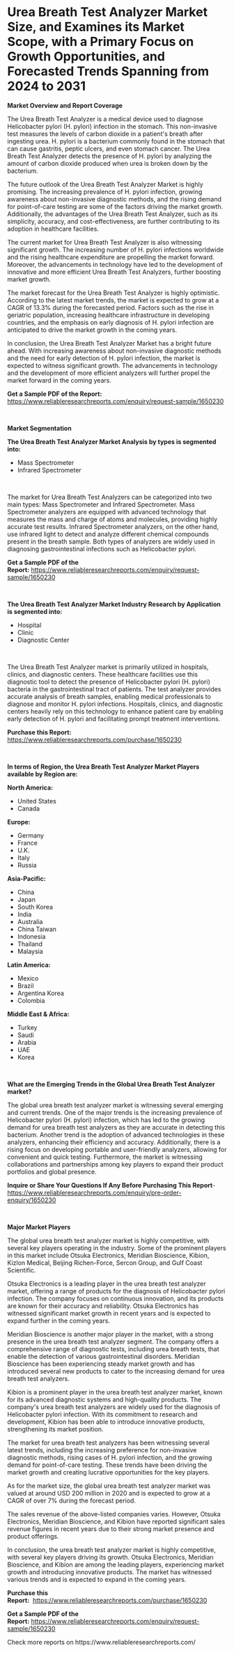 <p><h1>Urea Breath Test Analyzer Market Size, and Examines its Market Scope, with a Primary Focus on Growth Opportunities, and Forecasted Trends Spanning from 2024 to 2031</h1></p><p><strong>Market Overview and Report Coverage</strong></p>
<p><p>The Urea Breath Test Analyzer is a medical device used to diagnose Helicobacter pylori (H. pylori) infection in the stomach. This non-invasive test measures the levels of carbon dioxide in a patient's breath after ingesting urea. H. pylori is a bacterium commonly found in the stomach that can cause gastritis, peptic ulcers, and even stomach cancer. The Urea Breath Test Analyzer detects the presence of H. pylori by analyzing the amount of carbon dioxide produced when urea is broken down by the bacterium.</p><p>The future outlook of the Urea Breath Test Analyzer Market is highly promising. The increasing prevalence of H. pylori infection, growing awareness about non-invasive diagnostic methods, and the rising demand for point-of-care testing are some of the factors driving the market growth. Additionally, the advantages of the Urea Breath Test Analyzer, such as its simplicity, accuracy, and cost-effectiveness, are further contributing to its adoption in healthcare facilities.</p><p>The current market for Urea Breath Test Analyzer is also witnessing significant growth. The increasing number of H. pylori infections worldwide and the rising healthcare expenditure are propelling the market forward. Moreover, the advancements in technology have led to the development of innovative and more efficient Urea Breath Test Analyzers, further boosting market growth.</p><p>The market forecast for the Urea Breath Test Analyzer is highly optimistic. According to the latest market trends, the market is expected to grow at a CAGR of 13.3% during the forecasted period. Factors such as the rise in geriatric population, increasing healthcare infrastructure in developing countries, and the emphasis on early diagnosis of H. pylori infection are anticipated to drive the market growth in the coming years.</p><p>In conclusion, the Urea Breath Test Analyzer Market has a bright future ahead. With increasing awareness about non-invasive diagnostic methods and the need for early detection of H. pylori infection, the market is expected to witness significant growth. The advancements in technology and the development of more efficient analyzers will further propel the market forward in the coming years.</p></p>
<p><strong>Get a Sample PDF of the Report:</strong> <a href="https://www.reliableresearchreports.com/enquiry/request-sample/1650230">https://www.reliableresearchreports.com/enquiry/request-sample/1650230</a></p>
<p>&nbsp;</p>
<p><strong>Market Segmentation</strong></p>
<p><strong>The Urea Breath Test Analyzer Market Analysis by types is segmented into:</strong></p>
<p><ul><li>Mass Spectrometer</li><li>Infrared Spectrometer</li></ul></p>
<p>&nbsp;</p>
<p><p>The market for Urea Breath Test Analyzers can be categorized into two main types: Mass Spectrometer and Infrared Spectrometer. Mass Spectrometer analyzers are equipped with advanced technology that measures the mass and charge of atoms and molecules, providing highly accurate test results. Infrared Spectrometer analyzers, on the other hand, use infrared light to detect and analyze different chemical compounds present in the breath sample. Both types of analyzers are widely used in diagnosing gastrointestinal infections such as Helicobacter pylori.</p></p>
<p><strong>Get a Sample PDF of the Report:</strong>&nbsp;<a href="https://www.reliableresearchreports.com/enquiry/request-sample/1650230">https://www.reliableresearchreports.com/enquiry/request-sample/1650230</a></p>
<p>&nbsp;</p>
<p><strong>The Urea Breath Test Analyzer Market Industry Research by Application is segmented into:</strong></p>
<p><ul><li>Hospital</li><li>Clinic</li><li>Diagnostic Center</li></ul></p>
<p>&nbsp;</p>
<p><p>The Urea Breath Test Analyzer market is primarily utilized in hospitals, clinics, and diagnostic centers. These healthcare facilities use this diagnostic tool to detect the presence of Helicobacter pylori (H. pylori) bacteria in the gastrointestinal tract of patients. The test analyzer provides accurate analysis of breath samples, enabling medical professionals to diagnose and monitor H. pylori infections. Hospitals, clinics, and diagnostic centers heavily rely on this technology to enhance patient care by enabling early detection of H. pylori and facilitating prompt treatment interventions.</p></p>
<p><strong>Purchase this Report:</strong>&nbsp; <a href="https://www.reliableresearchreports.com/purchase/1650230">https://www.reliableresearchreports.com/purchase/1650230</a></p>
<p>&nbsp;</p>
<p><strong>In terms of Region, the Urea Breath Test Analyzer Market Players available by Region are:</strong></p>
<p>
    <p> <strong> North America: </strong>
        <ul>
            <li>United States</li>
            <li>Canada</li>
        </ul>
        </p> 
    <p> <strong> Europe: </strong>
        <ul>
            <li>Germany</li>
            <li>France</li>
            <li>U.K.</li>
            <li>Italy</li>
            <li>Russia</li>
        </ul>
        </p> 
    <p> <strong> Asia-Pacific: </strong>
        <ul>
            <li>China</li>
            <li>Japan</li>
            <li>South Korea</li>
            <li>India</li>
            <li>Australia</li>
            <li>China Taiwan</li>
            <li>Indonesia</li>
            <li>Thailand</li>
            <li>Malaysia</li>
        </ul>
        </p> 
    <p> <strong> Latin America: </strong>
        <ul>
            <li>Mexico</li>
            <li>Brazil</li>
            <li>Argentina Korea</li>
            <li>Colombia</li>
        </ul>
        </p> 
    <p> <strong> Middle East & Africa: </strong>
        <ul>
            <li>Turkey</li>
            <li>Saudi</li>
            <li>Arabia</li>
            <li>UAE</li>
            <li>Korea</li>
        </ul>
    </p>
    </p>
<p>&nbsp;</p>
<p><strong>What are the Emerging Trends in the Global Urea Breath Test Analyzer market?</strong></p>
<p><p>The global urea breath test analyzer market is witnessing several emerging and current trends. One of the major trends is the increasing prevalence of Helicobacter pylori (H. pylori) infection, which has led to the growing demand for urea breath test analyzers as they are accurate in detecting this bacterium. Another trend is the adoption of advanced technologies in these analyzers, enhancing their efficiency and accuracy. Additionally, there is a rising focus on developing portable and user-friendly analyzers, allowing for convenient and quick testing. Furthermore, the market is witnessing collaborations and partnerships among key players to expand their product portfolios and global presence.</p></p>
<p><strong>Inquire or Share Your Questions If Any Before Purchasing This Report</strong>- <a href="https://www.reliableresearchreports.com/enquiry/pre-order-enquiry/1650230">https://www.reliableresearchreports.com/enquiry/pre-order-enquiry/1650230</a></p>
<p>&nbsp;</p>
<p><strong>Major Market Players</strong></p>
<p><p>The global urea breath test analyzer market is highly competitive, with several key players operating in the industry. Some of the prominent players in this market include Otsuka Electronics, Meridian Bioscience, Kibion, Kizlon Medical, Beijing Richen-Force, Sercon Group, and Gulf Coast Scientific.</p><p>Otsuka Electronics is a leading player in the urea breath test analyzer market, offering a range of products for the diagnosis of Helicobacter pylori infection. The company focuses on continuous innovation, and its products are known for their accuracy and reliability. Otsuka Electronics has witnessed significant market growth in recent years and is expected to expand further in the coming years.</p><p>Meridian Bioscience is another major player in the market, with a strong presence in the urea breath test analyzer segment. The company offers a comprehensive range of diagnostic tests, including urea breath tests, that enable the detection of various gastrointestinal disorders. Meridian Bioscience has been experiencing steady market growth and has introduced several new products to cater to the increasing demand for urea breath test analyzers.</p><p>Kibion is a prominent player in the urea breath test analyzer market, known for its advanced diagnostic systems and high-quality products. The company's urea breath test analyzers are widely used for the diagnosis of Helicobacter pylori infection. With its commitment to research and development, Kibion has been able to introduce innovative products, strengthening its market position.</p><p>The market for urea breath test analyzers has been witnessing several latest trends, including the increasing preference for non-invasive diagnostic methods, rising cases of H. pylori infection, and the growing demand for point-of-care testing. These trends have been driving the market growth and creating lucrative opportunities for the key players.</p><p>As for the market size, the global urea breath test analyzer market was valued at around USD 200 million in 2020 and is expected to grow at a CAGR of over 7% during the forecast period.</p><p>The sales revenue of the above-listed companies varies. However, Otsuka Electronics, Meridian Bioscience, and Kibion have reported significant sales revenue figures in recent years due to their strong market presence and product offerings.</p><p>In conclusion, the urea breath test analyzer market is highly competitive, with several key players driving its growth. Otsuka Electronics, Meridian Bioscience, and Kibion are among the leading players, experiencing market growth and introducing innovative products. The market has witnessed various trends and is expected to expand in the coming years.</p></p>
<p><strong>Purchase this Report:</strong>&nbsp;&nbsp;<a href="https://www.reliableresearchreports.com/purchase/1650230">https://www.reliableresearchreports.com/purchase/1650230</a></p>
<p></p>
<p><strong>Get a Sample PDF of the Report:</strong>&nbsp;<a href="https://www.reliableresearchreports.com/enquiry/request-sample/1650230">https://www.reliableresearchreports.com/enquiry/request-sample/1650230</a></p>
<p>Check more reports on https://www.reliableresearchreports.com/</p>